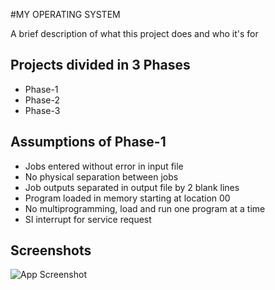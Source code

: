
#MY OPERATING SYSTEM

A brief description of what this project does and who it's for


## Projects divided in 3 Phases
- Phase-1
- Phase-2
- Phase-3


## Assumptions of Phase-1

- Jobs entered without error in input file
- No physical separation between jobs
- Job outputs separated in output file by 2 blank lines
- Program loaded in memory starting at location 00 
- No multiprogramming, load and run one program at a time
- SI interrupt for service request



## Screenshots

![App Screenshot](https://via.placeholder.com/468x300?text=App+Screenshot+Here)


